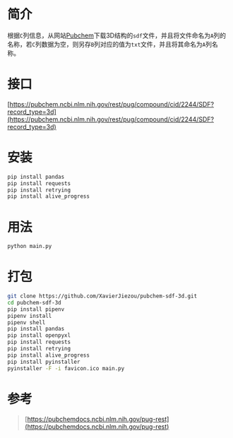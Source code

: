 # 简介
根据`C`列信息，从网站[Pubchem](https://pubchem.ncbi.nlm.nih.gov/)下载3D结构的`sdf`文件，并且将文件命名为`A`列的名称，若`C`列数据为空，则另存`B`列对应的值为`txt`文件，并且将其命名为`A`列名称。
# 接口
[https://pubchem.ncbi.nlm.nih.gov/rest/pug/compound/cid/2244/SDF?record_type=3d](https://pubchem.ncbi.nlm.nih.gov/rest/pug/compound/cid/2244/SDF?record_type=3d)
# 安装
```bash
pip install pandas
pip install requests
pip install retrying
pip install alive_progress
```
# 用法
```bash
python main.py
```
# 打包
```bash
git clone https://github.com/XavierJiezou/pubchem-sdf-3d.git
cd pubchem-sdf-3d
pip install pipenv
pipenv install
pipenv shell
pip install pandas
pip install openpyxl
pip install requests
pip install retrying
pip install alive_progress
pip install pyinstaller
pyinstaller -F -i favicon.ico main.py
```
# 参考
> [https://pubchemdocs.ncbi.nlm.nih.gov/pug-rest](https://pubchemdocs.ncbi.nlm.nih.gov/pug-rest)